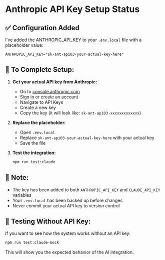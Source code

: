 # Anthropic API Key Setup Status

## ✅ Configuration Added

I've added the ANTHROPIC_API_KEY to your `.env.local` file with a placeholder value:

```
ANTHROPIC_API_KEY="sk-ant-api03-your-actual-key-here"
```

## 🔑 To Complete Setup:

1. **Get your actual API key from Anthropic:**
   - Go to [console.anthropic.com](https://console.anthropic.com)
   - Sign in or create an account
   - Navigate to API Keys
   - Create a new key
   - Copy the key (it will look like: `sk-ant-api03-xxxxxxxxxxxxx`)

2. **Replace the placeholder:**
   - Open `.env.local`
   - Replace `sk-ant-api03-your-actual-key-here` with your actual key
   - Save the file

3. **Test the integration:**
   ```bash
   npm run test:claude
   ```

## 📝 Note:
- The key has been added to both `ANTHROPIC_API_KEY` and `CLAUDE_API_KEY` variables
- Your `.env.local` has been backed up before changes
- Never commit your actual API key to version control

## 🧪 Testing Without API Key:
If you want to see how the system works without an API key:
```bash
npm run test:claude-mock
```

This will show you the expected behavior of the AI integration.
